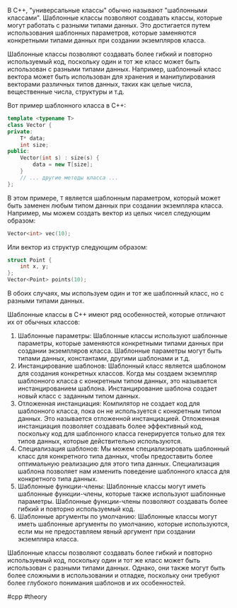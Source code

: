 В C++, "универсальные классы" обычно называют "шаблонными классами". Шаблонные классы позволяют создавать классы, которые могут работать с разными типами данных. Это достигается путем использования шаблонных параметров, которые заменяются конкретными типами данных при создании экземпляров класса.

Шаблонные классы позволяют создавать более гибкий и повторно используемый код, поскольку один и тот же класс может быть использован с разными типами данных. Например, шаблонный класс вектора может быть использован для хранения и манипулирования векторами различных типов данных, таких как целые числа, вещественные числа, структуры и т.д.

Вот пример шаблонного класса в C++:
```c++
template <typename T>
class Vector {
private:
    T* data;
    int size;
public:
    Vector(int s) : size(s) {
        data = new T[size];
    }
    // ... другие методы класса ...
};
```
В этом примере, `T` является шаблонным параметром, который может быть заменен любым типом данных при создании экземпляра класса. Например, мы можем создать вектор из целых чисел следующим образом:
```c++
Vector<int> vec(10);
```
Или вектор из структур следующим образом:
```c++
struct Point {
    int x, y;
};
Vector<Point> points(10);
```
В обоих случаях, мы используем один и тот же шаблонный класс, но с разными типами данных.

Шаблонные классы в C++ имеют ряд особенностей, которые отличают их от обычных классов:

1. Шаблонные параметры: Шаблонные классы используют шаблонные параметры, которые заменяются конкретными типами данных при создании экземпляров класса. Шаблонные параметры могут быть типами данных, константами, другими шаблонами и т.д.
2. Инстанцирование шаблонов: Шаблонный класс является шаблоном для создания конкретных классов. Когда мы создаем экземпляр шаблонного класса с конкретным типом данных, это называется инстанцированием шаблона. Инстанцирование шаблона создает новый класс с заданным типом данных.
3. Отложенная инстанциация: Компилятор не создает код для шаблонного класса, пока он не используется с конкретным типом данных. Это называется отложенной инстанциацией. Отложенная инстанциация позволяет создавать более эффективный код, поскольку код для шаблонного класса генерируется только для тех типов данных, которые действительно используются.
4. Специализация шаблонов: Мы можем специализировать шаблонный класс для конкретного типа данных, чтобы предоставить более оптимальную реализацию для этого типа данных. Специализация шаблона позволяет нам изменить поведение шаблонного класса для конкретного типа данных.
5. Шаблонные функции-члены: Шаблонные классы могут иметь шаблонные функции-члены, которые также используют шаблонные параметры. Шаблонные функции-члены позволяют создавать более гибкий и повторно используемый код.
6. Шаблонные аргументы по умолчанию: Шаблонные классы могут иметь шаблонные аргументы по умолчанию, которые используются, если мы не предоставляем явный аргумент при создании экземпляра класса.

Шаблонные классы позволяют создавать более гибкий и повторно используемый код, поскольку один и тот же класс может быть использован с разными типами данных. Однако, они также могут быть более сложными в использовании и отладке, поскольку они требуют более глубокого понимания шаблонов и их особенностей.

#cpp #theory